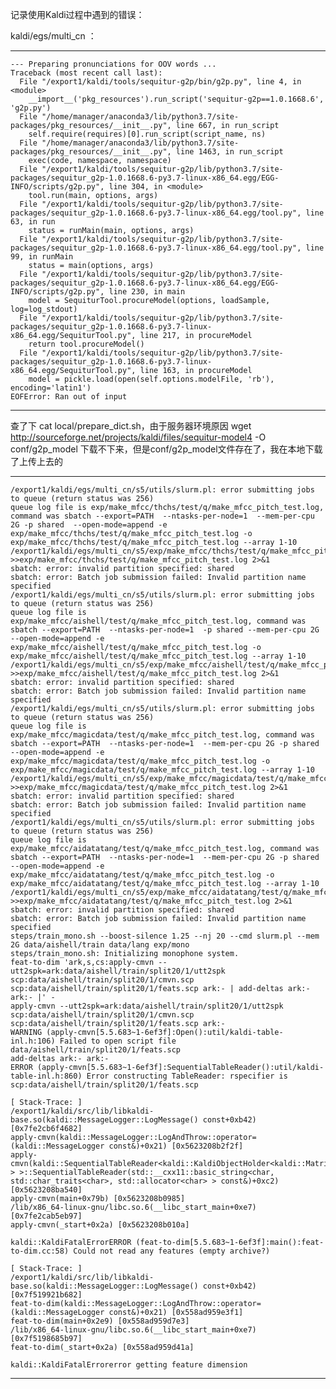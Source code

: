  记录使用Kaldi过程中遇到的错误：
  
kaldi/egs/multi_cn ：     

-----

    --- Preparing pronunciations for OOV words ...
    Traceback (most recent call last):
      File "/export1/kaldi/tools/sequitur-g2p/bin/g2p.py", line 4, in <module>
        __import__('pkg_resources').run_script('sequitur-g2p==1.0.1668.6', 'g2p.py')
      File "/home/manager/anaconda3/lib/python3.7/site-packages/pkg_resources/__init__.py", line 667, in run_script
        self.require(requires)[0].run_script(script_name, ns)
      File "/home/manager/anaconda3/lib/python3.7/site-packages/pkg_resources/__init__.py", line 1463, in run_script
        exec(code, namespace, namespace)
      File "/export1/kaldi/tools/sequitur-g2p/lib/python3.7/site-packages/sequitur_g2p-1.0.1668.6-py3.7-linux-x86_64.egg/EGG-INFO/scripts/g2p.py", line 304, in <module>
        tool.run(main, options, args)
      File "/export1/kaldi/tools/sequitur-g2p/lib/python3.7/site-packages/sequitur_g2p-1.0.1668.6-py3.7-linux-x86_64.egg/tool.py", line 63, in run
        status = runMain(main, options, args)
      File "/export1/kaldi/tools/sequitur-g2p/lib/python3.7/site-packages/sequitur_g2p-1.0.1668.6-py3.7-linux-x86_64.egg/tool.py", line 99, in runMain
        status = main(options, args)
      File "/export1/kaldi/tools/sequitur-g2p/lib/python3.7/site-packages/sequitur_g2p-1.0.1668.6-py3.7-linux-x86_64.egg/EGG-INFO/scripts/g2p.py", line 230, in main
        model = SequiturTool.procureModel(options, loadSample, log=log_stdout)
      File "/export1/kaldi/tools/sequitur-g2p/lib/python3.7/site-packages/sequitur_g2p-1.0.1668.6-py3.7-linux-x86_64.egg/SequiturTool.py", line 217, in procureModel
        return tool.procureModel()
      File "/export1/kaldi/tools/sequitur-g2p/lib/python3.7/site-packages/sequitur_g2p-1.0.1668.6-py3.7-linux-x86_64.egg/SequiturTool.py", line 163, in procureModel
        model = pickle.load(open(self.options.modelFile, 'rb'), encoding='latin1')
    EOFError: Ran out of input
-----

查了下 cat local/prepare_dict.sh，由于服务器环境原因 wget http://sourceforge.net/projects/kaldi/files/sequitur-model4 -O conf/g2p_model 下载不下来，但是conf/g2p_model文件存在了，我在本地下载了上传上去的     

-----

    /export1/kaldi/egs/multi_cn/s5/utils/slurm.pl: error submitting jobs to queue (return status was 256)
    queue log file is exp/make_mfcc/thchs/test/q/make_mfcc_pitch_test.log, command was sbatch --export=PATH  --ntasks-per-node=1  --mem-per-cpu 2G -p shared  --open-mode=append -e exp/make_mfcc/thchs/test/q/make_mfcc_pitch_test.log -o exp/make_mfcc/thchs/test/q/make_mfcc_pitch_test.log --array 1-10 /export1/kaldi/egs/multi_cn/s5/exp/make_mfcc/thchs/test/q/make_mfcc_pitch_test.sh >>exp/make_mfcc/thchs/test/q/make_mfcc_pitch_test.log 2>&1
    sbatch: error: invalid partition specified: shared
    sbatch: error: Batch job submission failed: Invalid partition name specified
    /export1/kaldi/egs/multi_cn/s5/utils/slurm.pl: error submitting jobs to queue (return status was 256)
    queue log file is exp/make_mfcc/aishell/test/q/make_mfcc_pitch_test.log, command was sbatch --export=PATH  --ntasks-per-node=1  -p shared --mem-per-cpu 2G  --open-mode=append -e exp/make_mfcc/aishell/test/q/make_mfcc_pitch_test.log -o exp/make_mfcc/aishell/test/q/make_mfcc_pitch_test.log --array 1-10 /export1/kaldi/egs/multi_cn/s5/exp/make_mfcc/aishell/test/q/make_mfcc_pitch_test.sh >>exp/make_mfcc/aishell/test/q/make_mfcc_pitch_test.log 2>&1
    sbatch: error: invalid partition specified: shared
    sbatch: error: Batch job submission failed: Invalid partition name specified
    /export1/kaldi/egs/multi_cn/s5/utils/slurm.pl: error submitting jobs to queue (return status was 256)
    queue log file is exp/make_mfcc/magicdata/test/q/make_mfcc_pitch_test.log, command was sbatch --export=PATH  --ntasks-per-node=1  --mem-per-cpu 2G -p shared  --open-mode=append -e exp/make_mfcc/magicdata/test/q/make_mfcc_pitch_test.log -o exp/make_mfcc/magicdata/test/q/make_mfcc_pitch_test.log --array 1-10 /export1/kaldi/egs/multi_cn/s5/exp/make_mfcc/magicdata/test/q/make_mfcc_pitch_test.sh >>exp/make_mfcc/magicdata/test/q/make_mfcc_pitch_test.log 2>&1
    sbatch: error: invalid partition specified: shared
    sbatch: error: Batch job submission failed: Invalid partition name specified
    /export1/kaldi/egs/multi_cn/s5/utils/slurm.pl: error submitting jobs to queue (return status was 256)
    queue log file is exp/make_mfcc/aidatatang/test/q/make_mfcc_pitch_test.log, command was sbatch --export=PATH  --ntasks-per-node=1  --mem-per-cpu 2G -p shared  --open-mode=append -e exp/make_mfcc/aidatatang/test/q/make_mfcc_pitch_test.log -o exp/make_mfcc/aidatatang/test/q/make_mfcc_pitch_test.log --array 1-10 /export1/kaldi/egs/multi_cn/s5/exp/make_mfcc/aidatatang/test/q/make_mfcc_pitch_test.sh >>exp/make_mfcc/aidatatang/test/q/make_mfcc_pitch_test.log 2>&1
    sbatch: error: invalid partition specified: shared
    sbatch: error: Batch job submission failed: Invalid partition name specified
    steps/train_mono.sh --boost-silence 1.25 --nj 20 --cmd slurm.pl --mem 2G data/aishell/train data/lang exp/mono
    steps/train_mono.sh: Initializing monophone system.
    feat-to-dim 'ark,s,cs:apply-cmvn --utt2spk=ark:data/aishell/train/split20/1/utt2spk scp:data/aishell/train/split20/1/cmvn.scp scp:data/aishell/train/split20/1/feats.scp ark:- | add-deltas ark:- ark:- |' - 
    apply-cmvn --utt2spk=ark:data/aishell/train/split20/1/utt2spk scp:data/aishell/train/split20/1/cmvn.scp scp:data/aishell/train/split20/1/feats.scp ark:- 
    WARNING (apply-cmvn[5.5.683~1-6ef3f]:Open():util/kaldi-table-inl.h:106) Failed to open script file data/aishell/train/split20/1/feats.scp
    add-deltas ark:- ark:- 
    ERROR (apply-cmvn[5.5.683~1-6ef3f]:SequentialTableReader():util/kaldi-table-inl.h:860) Error constructing TableReader: rspecifier is scp:data/aishell/train/split20/1/feats.scp

    [ Stack-Trace: ]
    /export1/kaldi/src/lib/libkaldi-base.so(kaldi::MessageLogger::LogMessage() const+0xb42) [0x7fe2cb6f4682]
    apply-cmvn(kaldi::MessageLogger::LogAndThrow::operator=(kaldi::MessageLogger const&)+0x21) [0x5623208b2f2f]
    apply-cmvn(kaldi::SequentialTableReader<kaldi::KaldiObjectHolder<kaldi::Matrix<float> > >::SequentialTableReader(std::__cxx11::basic_string<char, std::char_traits<char>, std::allocator<char> > const&)+0xc2) [0x5623208ba540]
    apply-cmvn(main+0x79b) [0x5623208b0985]
    /lib/x86_64-linux-gnu/libc.so.6(__libc_start_main+0xe7) [0x7fe2cab5eb97]
    apply-cmvn(_start+0x2a) [0x5623208b010a]

    kaldi::KaldiFatalErrorERROR (feat-to-dim[5.5.683~1-6ef3f]:main():feat-to-dim.cc:58) Could not read any features (empty archive?)

    [ Stack-Trace: ]
    /export1/kaldi/src/lib/libkaldi-base.so(kaldi::MessageLogger::LogMessage() const+0xb42) [0x7f519921b682]
    feat-to-dim(kaldi::MessageLogger::LogAndThrow::operator=(kaldi::MessageLogger const&)+0x21) [0x558ad959e3f1]
    feat-to-dim(main+0x2e9) [0x558ad959d7e3]
    /lib/x86_64-linux-gnu/libc.so.6(__libc_start_main+0xe7) [0x7f5198685b97]
    feat-to-dim(_start+0x2a) [0x558ad959d41a]

    kaldi::KaldiFatalErrorerror getting feature dimension

-----

